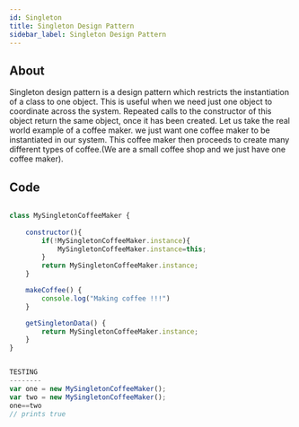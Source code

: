 ```yaml
---
id: Singleton
title: Singleton Design Pattern
sidebar_label: Singleton Design Pattern
---
```


## About

Singleton design pattern is a design pattern which restricts the instantiation of a class to one object. This is useful when we need just one object to coordinate across the system. Repeated calls to the constructor of this object return the same object, once it has been created.
Let us take the real world example of a coffee maker. we just want one coffee maker to be instantiated in our system.
This coffee maker then proceeds to create many different types of coffee.(We are a small coffee shop and we just have one coffee maker).

## Code
```js

class MySingletonCoffeeMaker {
   
    constructor(){
        if(!MySingletonCoffeeMaker.instance){
            MySingletonCoffeeMaker.instance=this;
        }
        return MySingletonCoffeeMaker.instance;
    }

    makeCoffee() {
    	console.log("Making coffee !!!")
    }

    getSingletonData() {
        return MySingletonCoffeeMaker.instance;
    }
}


TESTING
--------
var one = new MySingletonCoffeeMaker();
var two = new MySingletonCoffeeMaker();
one==two
// prints true
```